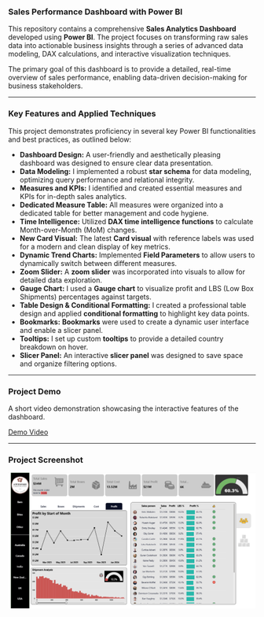 ### **Sales Performance Dashboard with Power BI**

This repository contains a comprehensive **Sales Analytics Dashboard** developed using **Power BI**. The project focuses on transforming raw sales data into actionable business insights through a series of advanced data modeling, DAX calculations, and interactive visualization techniques.

The primary goal of this dashboard is to provide a detailed, real-time overview of sales performance, enabling data-driven decision-making for business stakeholders.

-----

### **Key Features and Applied Techniques**

This project demonstrates proficiency in several key Power BI functionalities and best practices, as outlined below:

  * **Dashboard Design:** A user-friendly and aesthetically pleasing dashboard was designed to ensure clear data presentation.
  * **Data Modeling:** I implemented a robust **star schema** for data modeling, optimizing query performance and relational integrity.
  * **Measures and KPIs:** I identified and created essential measures and KPIs for in-depth sales analytics.
  * **Dedicated Measure Table:** All measures were organized into a dedicated table for better management and code hygiene.
  * **Time Intelligence:** Utilized **DAX time intelligence functions** to calculate Month-over-Month (MoM) changes.
  * **New Card Visual:** The latest **Card visual** with reference labels was used for a modern and clean display of key metrics.
  * **Dynamic Trend Charts:** Implemented **Field Parameters** to allow users to dynamically switch between different measures.
  * **Zoom Slider:** A **zoom slider** was incorporated into visuals to allow for detailed data exploration.
  * **Gauge Chart:** I used a **Gauge chart** to visualize profit and LBS (Low Box Shipments) percentages against targets.
  * **Table Design & Conditional Formatting:** I created a professional table design and applied **conditional formatting** to highlight key data points.
  * **Bookmarks:** **Bookmarks** were used to create a dynamic user interface and enable a slicer panel.
  * **Tooltips:** I set up custom **tooltips** to provide a detailed country breakdown on hover.
  * **Slicer Panel:** An interactive **slicer panel** was designed to save space and organize filtering options.

-----

### **Project Demo**

A short video demonstration showcasing the interactive features of the dashboard.

[Demo Video](https://youtu.be/pzl6N9Yt61Q)

-----

### **Project Screenshot**
![](https://github.com/cihanfirat/PowerBI_Sales_Analytics/blob/main/Screenshot_pbi.png?raw=true)

